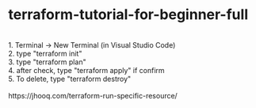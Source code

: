 # terraform-tutorial-for-beginner-full
</br>
1. Terminal -> New Terminal (in Visual Studio Code)<br />
2. type "terraform init"<br />
3. type "terraform plan"<br />
4. after check, type "terraform apply" if confirm<br />
5. To delete, type "terraform destroy"<br />
</br>
https://jhooq.com/terraform-run-specific-resource/
